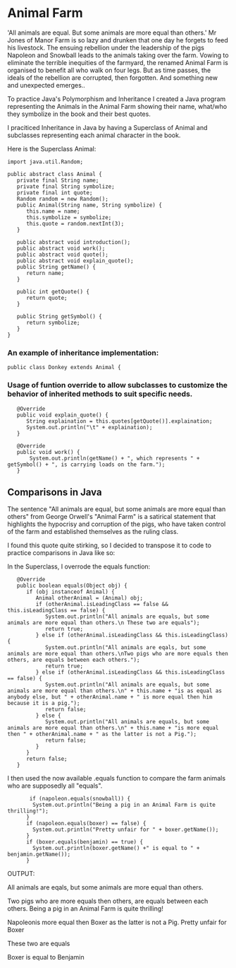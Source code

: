 # Animal Farm

<p> 'All animals are equal. But some animals are more equal than others.'
Mr Jones of Manor Farm is so lazy and drunken that one day he forgets to feed his livestock.
The ensuing rebellion under the leadership of the pigs Napoleon and Snowball leads to the animals taking over the farm.
Vowing to eliminate the terrible inequities of the farmyard, the renamed Animal Farm is organised to benefit all who walk on four legs.
But as time passes, the ideals of the rebellion are corrupted, then forgotten. 
And something new and unexpected emerges..</p>

To practice Java's Polymorphism and Inheritance I created a Java program representing the Animals in the Animal Farm showing their name, what/who they symbolize in the book and their best quotes.

I praciticed Inheritance in Java by having a Superclass of Animal and subclasses representing each animal character in the book.

Here is the Superclass Animal:

```
import java.util.Random;

public abstract class Animal {
   private final String name;
   private final String symbolize;
   private final int quote;
   Random random = new Random();
   public Animal(String name, String symbolize) {
      this.name = name;
      this.symbolize = symbolize;
      this.quote = random.nextInt(3);
   }
   
   public abstract void introduction();
   public abstract void work();
   public abstract void quote();
   public abstract void explain_quote();
   public String getName() {
      return name;
   }

   public int getQuote() {
      return quote;
   }

   public String getSymbol() {
      return symbolize;
   }
}
```

### An example of inheritance implementation:

`public class Donkey extends Animal {`

### Usage of funtion override to allow subclasses to customize the behavior of inherited methods to suit specific needs.

```
   @Override
   public void explain_quote() {
      String explaination = this.quotes[getQuote()].explaination;
      System.out.println("\t" + explaination);
   }

   @Override
   public void work() {
       System.out.println(getName() + ", which represents " + getSymbol() + ", is carrying loads on the farm.");
   }
```

## Comparisons in Java
<p>The sentence "All animals are equal, but some animals are more equal than others" from George Orwell's "Animal Farm" is a satirical statement that highlights the hypocrisy and corruption of the pigs, who have taken control of the farm and established themselves as the ruling class. <p>

I found this quote quite stirking, so I decided to transpose it to code to practice comparisons in Java like so:

In the Superclass, I overrode the equals function:

```
   @Override
   public boolean equals(Object obj) {
      if (obj instanceof Animal) {
         Animal otherAnimal = (Animal) obj;
         if (otherAnimal.isLeadingClass == false && this.isLeadingClass == false) {
            System.out.println("All animals are equals, but some animals are more equal than others.\n These two are equals");
            return true;
         } else if (otherAnimal.isLeadingClass && this.isLeadingClass){
            System.out.println("All animals are eqals, but some animals are more equal than others.\nTwo pigs who are more equals then others, are equals between each others.");
            return true;
         } else if (otherAnimal.isLeadingClass && this.isLeadingClass == false) {
            System.out.println("All animals are equals, but some animals are more equal than others.\n" + this.name + "is as equal as anybody else, but " + otherAnimal.name + " is more equal then him because it is a pig.");
            return false;
         } else {
            System.out.println("All animals are equals, but some animals are more equal than others.\n" + this.name + "is more equal then " + otherAnimal.name + " as the latter is not a Pig.");
            return false;
         }
      }
      return false;
   }
```
I then used the now available .equals function to compare the farm animals who are supposedly all "equals".

```
       if (napoleon.equals(snowball)) {
        System.out.println("Being a pig in an Animal Farm is quite thrilling!");
      }
      if (napoleon.equals(boxer) == false) {
        System.out.println("Pretty unfair for " + boxer.getName());
      }
      if (boxer.equals(benjamin) == true) {
        System.out.println(boxer.getName() +" is equal to " + benjamin.getName());
      }
```

OUTPUT:
  <p>All animals are eqals, but some animals are more equal than others.
  
  <p>Two pigs who are more equals then others, are equals between each others.
    Being a pig in an Animal Farm is quite thrilling!</p>

  <p>Napoleonis more equal then Boxer as the latter is not a Pig.
    Pretty unfair for Boxer</p>

  <p>These two are equals</p>
    Boxer is equal to Benjamin<p>
